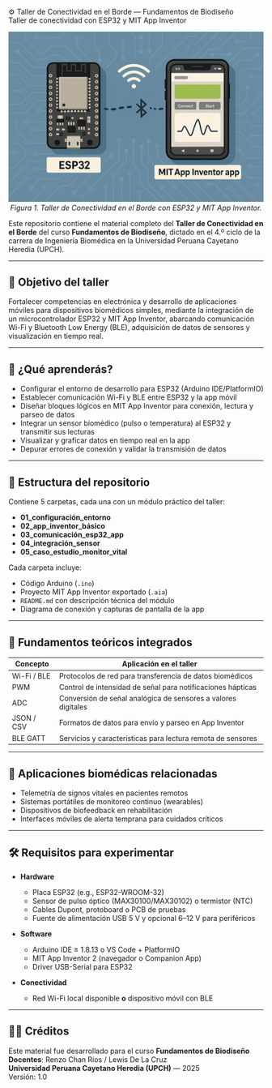 ⚙️ Taller de Conectividad en el Borde — Fundamentos de Biodiseño  
Taller de conectividad con ESP32 y MIT App Inventor  

<p align="center">
  <img src="taller_conectividad.png" alt="Taller de Conectividad en el Borde con ESP32 y MIT App Inventor" width="600"><br>
  <em>Figura 1. Taller de Conectividad en el Borde con ESP32 y MIT App Inventor.</em>
</p>

Este repositorio contiene el material completo del **Taller de Conectividad en el Borde** del curso **Fundamentos de Biodiseño**, dictado en el 4.º ciclo de la carrera de Ingeniería Biomédica en la Universidad Peruana Cayetano Heredia (UPCH).

---

## 🎯 Objetivo del taller

Fortalecer competencias en electrónica y desarrollo de aplicaciones móviles para dispositivos biomédicos simples, mediante la integración de un microcontrolador ESP32 y MIT App Inventor, abarcando comunicación Wi-Fi y Bluetooth Low Energy (BLE), adquisición de datos de sensores y visualización en tiempo real.

---

## 🧩 ¿Qué aprenderás?

- Configurar el entorno de desarrollo para ESP32 (Arduino IDE/PlatformIO)  
- Establecer comunicación Wi-Fi y BLE entre ESP32 y la app móvil  
- Diseñar bloques lógicos en MIT App Inventor para conexión, lectura y parseo de datos  
- Integrar un sensor biomédico (pulso o temperatura) al ESP32 y transmitir sus lecturas  
- Visualizar y graficar datos en tiempo real en la app  
- Depurar errores de conexión y validar la transmisión de datos  

---

## 📁 Estructura del repositorio

Contiene 5 carpetas, cada una con un módulo práctico del taller:

- **01_configuración_entorno**  
- **02_app_inventor_básico**  
- **03_comunicación_esp32_app**  
- **04_integración_sensor**  
- **05_caso_estudio_monitor_vital**  

Cada carpeta incluye:  
- Código Arduino (`.ino`)  
- Proyecto MIT App Inventor exportado (`.aia`)  
- `README.md` con descripción técnica del módulo  
- Diagrama de conexión y capturas de pantalla de la app  

---

## 🧪 Fundamentos teóricos integrados

| Concepto    | Aplicación en el taller                                      |
|-------------|--------------------------------------------------------------|
| Wi-Fi / BLE | Protocolos de red para transferencia de datos biomédicos     |
| PWM         | Control de intensidad de señal para notificaciones hápticas  |
| ADC         | Conversión de señal analógica de sensores a valores digitales|
| JSON / CSV  | Formatos de datos para envío y parseo en App Inventor        |
| BLE GATT    | Servicios y características para lectura remota de sensores  |

---

## 🧬 Aplicaciones biomédicas relacionadas

- Telemetría de signos vitales en pacientes remotos  
- Sistemas portátiles de monitoreo continuo (wearables)  
- Dispositivos de biofeedback en rehabilitación  
- Interfaces móviles de alerta temprana para cuidados críticos  

---

## 🛠️ Requisitos para experimentar

- **Hardware**  
  - Placa ESP32 (e.g., ESP32-WROOM-32)  
  - Sensor de pulso óptico (MAX30100/MAX30102) o termistor (NTC)  
  - Cables Dupont, protoboard o PCB de pruebas  
  - Fuente de alimentación USB 5 V y opcional 6–12 V para periféricos  

- **Software**  
  - Arduino IDE ≥ 1.8.13 o VS Code + PlatformIO  
  - MIT App Inventor 2 (navegador o Companion App)  
  - Driver USB-Serial para ESP32  

- **Conectividad**  
  - Red Wi-Fi local disponible **o** dispositivo móvil con BLE  

---

## 🧑‍🏫 Créditos

Este material fue desarrollado para el curso **Fundamentos de Biodiseño**  
**Docentes**: Renzo Chan Ríos / Lewis De La Cruz  
**Universidad Peruana Cayetano Heredia (UPCH)** — 2025  
Versión: 1.0  

